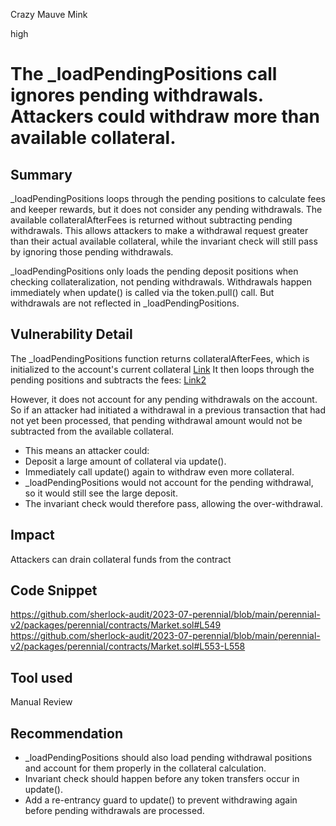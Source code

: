 Crazy Mauve Mink

high

# The _loadPendingPositions call ignores pending withdrawals. Attackers could withdraw more than available collateral.
## Summary
_loadPendingPositions loops through the pending positions to calculate fees and keeper rewards, but it does not consider any pending withdrawals. The available collateralAfterFees is returned without subtracting pending withdrawals.
This allows attackers to make a withdrawal request greater than their actual available collateral, while the invariant check will still pass by ignoring those pending withdrawals.

_loadPendingPositions only loads the pending deposit positions when checking collateralization, not pending withdrawals. Withdrawals happen immediately when update() is called via the token.pull() call. But withdrawals are not reflected in _loadPendingPositions.


## Vulnerability Detail 
The _loadPendingPositions function returns collateralAfterFees, which is initialized to the account's current collateral  [Link](https://github.com/sherlock-audit/2023-07-perennial/blob/main/perennial-v2/packages/perennial/contracts/Market.sol#L555)
It then loops through the pending positions and subtracts the fees:  [Link2](https://github.com/sherlock-audit/2023-07-perennial/blob/main/perennial-v2/packages/perennial/contracts/Market.sol#L553-L558)

However, it does not account for any pending withdrawals on the account. So if an attacker had initiated a withdrawal in a previous transaction that had not yet been processed, that pending withdrawal amount would not be subtracted from the available collateral.

- This means an attacker could:
- Deposit a large amount of collateral via update().
- Immediately call update() again to withdraw even more collateral.
- _loadPendingPositions would not account for the pending withdrawal, so it would still see the large deposit.
- The invariant check would therefore pass, allowing the over-withdrawal.

## Impact
Attackers can drain collateral funds from the contract
## Code Snippet
https://github.com/sherlock-audit/2023-07-perennial/blob/main/perennial-v2/packages/perennial/contracts/Market.sol#L549
https://github.com/sherlock-audit/2023-07-perennial/blob/main/perennial-v2/packages/perennial/contracts/Market.sol#L553-L558

## Tool used

Manual Review

## Recommendation
- _loadPendingPositions should also load pending withdrawal positions and account for them properly in the collateral calculation.
- Invariant check should happen before any token transfers occur in update().
- Add a re-entrancy guard to update() to prevent withdrawing again before pending withdrawals are processed.
